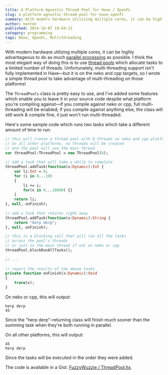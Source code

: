 ```yaml
---
title: A Platform Agnostic Thread Pool for Haxe / OpenFL
slug: a-platform-agnostic-thread-pool-for-haxe-openfl
summary: With modern hardware utilizing multiple cores, it can be highly advantageous to do as much parallel processing as possible. I think the most elegant way of doing this is to use thread pools which allocate tasks to a limited number of threads. Unfortunately, multi-threading support isn’t fully implemented in Haxe—but it is on the neko and cpp targets, so I wrote a simple thread pool to take advantage of multi-threading on those platforms!
author: kenton
published: 2014-10-07 19:44:11
category: programming
tags: Haxe, OpenFL, Multithreading
---
```


With modern hardware utilizing multiple cores, it can be highly advantageous to do as much [parallel processing](http://en.wikipedia.org/wiki/Parallel_computing) as possible. I think the most elegant way of doing this is to use [thread pools](http://en.wikipedia.org/wiki/Thread_pool_pattern) which allocate tasks to a limited number of threads. Unfortunately, multi-threading support isn't fully implemented in Haxe&mdash;but it is on the neko and cpp targets, so I wrote a simple thread pool to take advantage of multi-threading on those platforms!

<!-- PELICAN_END_SUMMARY -->

The `ThreadPools` class is pretty easy to use, and I've added some features which enable you to leave it in your source code despite what platform you're compiling against&mdash;if you compile against neko or cpp, full multi-threading will be enabled; if you compile against anything else, the class will still work & compile fine, it just won't run multi-threaded.

Here's some sample code which runs two tasks which take a different amount of time to run:

```haxe
// this will create a thread pool with 8 threads on neko and cpp platforms
// on all other platforms, no threads will be created
// and the pool will use the main thread
var threadPool:ThreadPool = new ThreadPool(8);
 
// add a task that will take a while to complete
threadPool.addTask(function(x:Dynamic):Int {
    var li:Int = 0;
    for (i in 0...10)
    {
        li += i;
        for(n in 0...10000) {}
    }
    return li;
}, null, onFinish);
 
// add a task that returns right away
threadPool.addTask(function(x:Dynamic):String {
    return "herp derp";
}, null, onFinish);

// this is a blocking call that will run all the tasks
// across the pool's threads
// or just in the main thread if not on neko or cpp
threadPool.blockRunAllTasks();
 
// ...
 
// report the results of the above tasks
private function onFinish(x:Dynamic):Void
{
    trace(x);
}
```

On neko or cpp, this will output:

```
herp derp
45
```

Since the "herp derp"-returning class will finish much sooner than the summing task when they're both running in parallel.

On all other platforms, this will output:

```
45
herp derp
```

Since the tasks will be executed in the order they were added.

The code is available in a Gist: [FuzzyWuzzie / ThreadPool.hx](https://gist.github.com/FuzzyWuzzie/80fb81f84ecedbe2a6af).